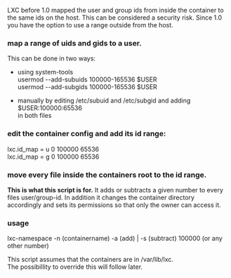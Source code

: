 LXC before 1.0 mapped the user and group ids from inside the container to the same ids on the host. This can be considered a security risk. Since 1.0 you have the option to use a range outside from the host.

### map a range of uids and gids to a user.

This can be done in two ways:
* using system-tools  
usermod --add-subuids 100000-165536 $USER  
usermod --add-subgids 100000-165536 $USER

* manually by editing /etc/subuid and /etc/subgid and adding  
$USER:100000:65536  
in both files


### edit the container config and add its id range:

lxc.id_map = u 0 100000 65536  
lxc.id_map = g 0 100000 65536

### move every file inside the containers root to the id range.

**This is what this script is for.** It adds or subtracts a given number to every files user/group-id. In addition it changes the container directory accordingly and sets its permissions so that only the owner can access it.

### usage

lxc-namespace -n (containername) -a (add) | -s (subtract) 100000 (or any other number)

This script assumes that the containers are in /var/lib/lxc.  
The possibillity to override this will follow later.
